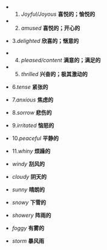 
- 1. *Joyful/Joyous*       **喜悦的；愉悦的**
- 2. *amused*                   **喜悦的；开心的**
- 3.*delighted*                 **欣喜的；惬意的**
- 4. *pleased/content*   **满意的；满足的**
- 5. *thrilled*                    **兴奋的；极其激动的**
- 6.*tense*                          **紧张的**
- 7.*anxious*                     **焦虑的**
- 8.*sorrow*                       **悲伤的**
- 9.*irritated*                   **恼怒的**
- 10.*peaceful*                 **平静的**
- 11.*whiny*                      **烦躁的**
 
- *windy*                **刮风的**
- *cloudy*               **阴天的**
- *sunny*                **晴朗的**
- *snowy*                **下雪的**
- *showery*            **阵雨的**
- *foggy*                 **有雾的**
- *storm*                **暴风雨**


